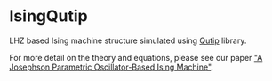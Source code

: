 # IsingQutip
LHZ based Ising machine structure simulated using [Qutip](https://qutip.org/) library.

For more detail on the theory and equations, please see our paper ["A Josephson Parametric Oscillator-Based Ising Machine"](https://doi.org/10.48550/arXiv.2309.03407).
